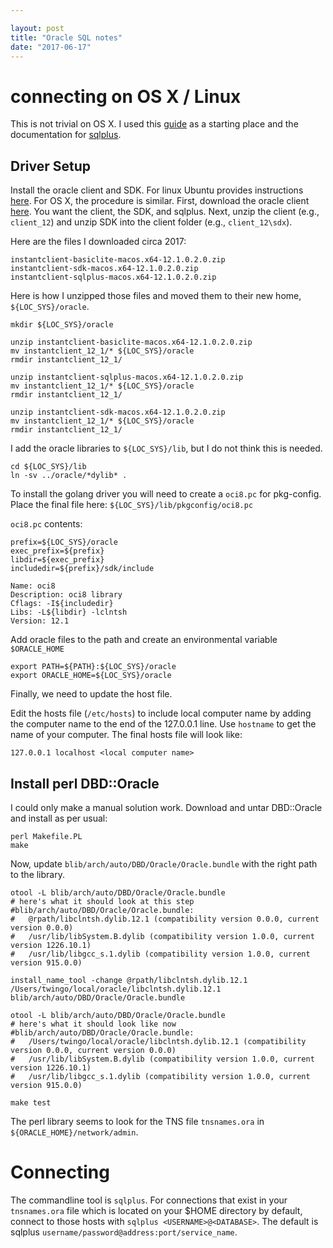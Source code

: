 ```yaml
---

layout: post
title: "Oracle SQL notes"
date: "2017-06-17"
---
```


# connecting on OS X / Linux 

This is not trivial on OS X. I used this [guide](http://apextips.blogspot.com/2015/09/making-connections-to-oracle-database.html)
as a starting place and the documentation for 
[sqlplus](https://docs.oracle.com/cd/B19306_01/server.102/b14357/ch12015.htm).

## Driver Setup

Install the oracle client and SDK. For linux Ubuntu provides instructions 
[here](https://help.ubuntu.com/community/Oracle%20Instant%20Client). For OS X, 
the procedure is similar. First, download the oracle client 
[here](http://www.oracle.com/technetwork/database/features/instant-client/index-097480.html). 
You want the client, the SDK, and sqlplus. Next, unzip the client (e.g., 
`client_12`) and unzip SDK into the client folder (e.g., `client_12\sdx`). 

Here are the files I downloaded circa 2017:

```
instantclient-basiclite-macos.x64-12.1.0.2.0.zip
instantclient-sdk-macos.x64-12.1.0.2.0.zip
instantclient-sqlplus-macos.x64-12.1.0.2.0.zip
```

Here is how I unzipped those files and moved them to their new home, 
`${LOC_SYS}/oracle`.

```
mkdir ${LOC_SYS}/oracle

unzip instantclient-basiclite-macos.x64-12.1.0.2.0.zip
mv instantclient_12_1/* ${LOC_SYS}/oracle
rmdir instantclient_12_1/

unzip instantclient-sqlplus-macos.x64-12.1.0.2.0.zip
mv instantclient_12_1/* ${LOC_SYS}/oracle
rmdir instantclient_12_1/

unzip instantclient-sdk-macos.x64-12.1.0.2.0.zip
mv instantclient_12_1/* ${LOC_SYS}/oracle
rmdir instantclient_12_1/
```

I add the oracle libraries to `${LOC_SYS}/lib`, but I do not think this is 
needed.

```{bash}
cd ${LOC_SYS}/lib
ln -sv ../oracle/*dylib* .
```

To install the golang driver you will need to create a `oci8.pc` for 
pkg-config. Place the final file here: `${LOC_SYS}/lib/pkgconfig/oci8.pc`

`oci8.pc` contents:

```
prefix=${LOC_SYS}/oracle
exec_prefix=${prefix}
libdir=${exec_prefix}
includedir=${prefix}/sdk/include

Name: oci8
Description: oci8 library
Cflags: -I${includedir}
Libs: -L${libdir} -lclntsh
Version: 12.1

```

Add oracle files to the path and create an environmental variable `$ORACLE_HOME`

```{bash}
export PATH=${PATH}:${LOC_SYS}/oracle
export ORACLE_HOME=${LOC_SYS}/oracle
```

Finally, we need to update the host file.

Edit the hosts file (`/etc/hosts`) to include local computer name by adding the 
computer name to the end of the 127.0.0.1 line. Use `hostname` to get the name
of your computer. The final hosts file will look like:

```
127.0.0.1 localhost <local computer name>
```

## Install perl DBD::Oracle

I could only make a manual solution work. Download and untar DBD::Oracle and install as per usual:

```
perl Makefile.PL
make
```

Now, update `blib/arch/auto/DBD/Oracle/Oracle.bundle` with the right path to the library.

```
otool -L blib/arch/auto/DBD/Oracle/Oracle.bundle
# here's what it should look at this step
#blib/arch/auto/DBD/Oracle/Oracle.bundle:
#	@rpath/libclntsh.dylib.12.1 (compatibility version 0.0.0, current version 0.0.0)
#	/usr/lib/libSystem.B.dylib (compatibility version 1.0.0, current version 1226.10.1)
#	/usr/lib/libgcc_s.1.dylib (compatibility version 1.0.0, current version 915.0.0)

install_name_tool -change @rpath/libclntsh.dylib.12.1 /Users/twingo/local/oracle/libclntsh.dylib.12.1 blib/arch/auto/DBD/Oracle/Oracle.bundle

otool -L blib/arch/auto/DBD/Oracle/Oracle.bundle
# here's what it should look like now
#blib/arch/auto/DBD/Oracle/Oracle.bundle:
#	/Users/twingo/local/oracle/libclntsh.dylib.12.1 (compatibility version 0.0.0, current version 0.0.0)
#	/usr/lib/libSystem.B.dylib (compatibility version 1.0.0, current version 1226.10.1)
#	/usr/lib/libgcc_s.1.dylib (compatibility version 1.0.0, current version 915.0.0)

make test
```

The perl library seems to look for the TNS file `tnsnames.ora` in 
`${ORACLE_HOME}/network/admin`.

# Connecting

The commandline tool is `sqlplus`. For connections that exist in your 
`tnsnames.ora` file which is located on your $HOME directory by default, 
connect to those hosts with `sqlplus <USERNAME>@<DATABASE>`. The default is 
sqlplus `username/password@address:port/service_name`.
